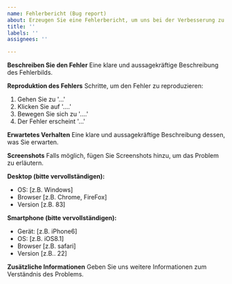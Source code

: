 ```yaml
---
name: Fehlerbericht (Bug report)
about: Erzeugen Sie eine Fehlerbericht, um uns bei der Verbesserung zu helfen.
title: ''
labels: ''
assignees: ''

---
```


**Beschreiben Sie den Fehler**
Eine klare und aussagekräftige Beschreibung des Fehlerbilds.

**Reproduktion des Fehlers**
Schritte, um den Fehler zu reproduzieren:
1. Gehen Sie zu '...'
2. Klicken Sie auf '....'
3. Bewegen Sie sich zu '....'
4. Der Fehler erscheint '...'

**Erwartetes Verhalten**
Eine klare und aussagekräftige Beschreibung dessen, was Sie erwarten.

**Screenshots**
Falls möglich, fügen Sie Screenshots hinzu, um das Problem zu erläutern.

**Desktop (bitte vervollständigen):**
 - OS: [z.B. Windows]
 - Browser [z.B. Chrome, FireFox]
 - Version [z.B. 83]

**Smartphone (bitte vervollständigen):**
 - Gerät: [z.B. iPhone6]
 - OS: [z.B. iOS8.1]
 - Browser [z.B. safari]
 - Version [z.B.. 22]

**Zusätzliche Informationen**
Geben Sie uns weitere Informationen zum Verständnis des Problems.
